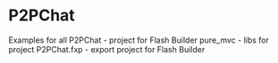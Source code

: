 # P2PChat
Examples for all
P2PChat - project for Flash Builder 
pure_mvc - libs for project
P2PChat.fxp - export project for Flash Builder

